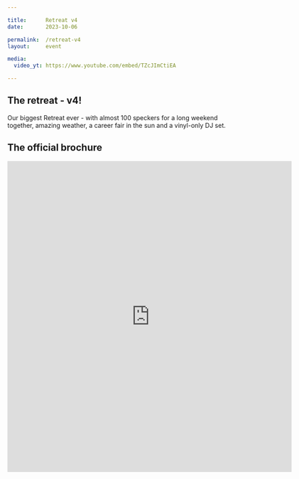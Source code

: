 ```yaml
---

title:      Retreat v4
date:       2023-10-06

permalink:  /retreat-v4
layout:     event

media:
  video_yt: https://www.youtube.com/embed/TZcJImCtiEA

---
```


## The retreat - v4!
Our biggest Retreat ever - with almost 100 speckers for a long weekend together, amazing weather, a career fair in the sun and a vinyl-only DJ set.


## The official brochure
<iframe src="https://drive.google.com/file/d/1IwUdZ_fwitxGbcSJ6mz3i8SaQwskJAg1/preview?usp=embed_googleplus" style="border: 0; width: 640; height: 700px;" allowfullscreen></iframe>
